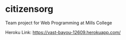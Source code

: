# citizensorg
Team project for Web Programming at Mills College 

Heroku Link: https://vast-bayou-12609.herokuapp.com/ 
